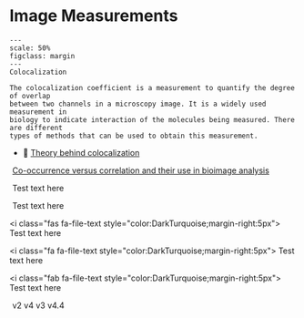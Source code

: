 # Image Measurements

```{figure} ../images/colocalization.png
---
scale: 50%
figclass: margin
---
Colocalization
```

```{dropdown} Colocalization
The colocalization coefficient is a measurement to quantify the degree of overlap
between two channels in a microscopy image. It is a widely used measurement in
biology to indicate interaction of the molecules being measured. There are different
types of methods that can be used to obtain this measurement.
```

- 📄 [Theory behind colocalization](https://svi.nl/ColocalizationTheory)

<i class="fa fa-file-text" aria-hidden="true" style="color:MediumSlateBlue;margin-right:5px"></i> [Co-occurrence versus correlation and their use in bioimage analysis](https://journals.biologists.com/jcs/article/131/3/jcs211847/77151/Image-co-localization-co-occurrence-versus)

<i class="fa fa-check fa-1x" style="color:DarkTurquoise;margin-right:5px"></i> Test text here

<i class="fas fa-file" style="color:DarkTurquoise;margin-right:5px"></i> Test text here

<i class="fas fa-file-text style="color:DarkTurquoise;margin-right:5px"></i> Test text here                                         
                                                                      
<i class="fa fa-file-text style="color:DarkTurquoise;margin-right:5px"></i> Test text here                                              

<i class="fab fa-file-text style="color:DarkTurquoise;margin-right:5px"></i> Test text here

<i class="fas fa-file" style="color:DarkTurquoise;margin-right:5px"></i>
<i class="fas fa-bell"></i>
<i class="fa fa-bell"></i> v2
<i class="fa fa-file-code-o"></i> v4
<i class="fa fa-circle"></i> v3
<i class="fa fa-hourglass"></i> v4.4


